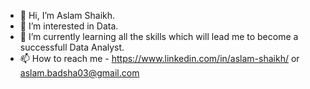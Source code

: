 - 👋 Hi, I’m Aslam Shaikh.
- 👀 I’m interested in Data.
- 🌱 I’m currently learning all the skills which will lead me to become a successfull Data Analyst.
- 📫 How to reach me  - https://www.linkedin.com/in/aslam-shaikh/ or aslam.badsha03@gmail.com

<!---
aslam0316/aslam0316 is a ✨ special ✨ repository because its `README.md` (this file) appears on your GitHub profile.
You can click the Preview link to take a look at your changes.
--->
